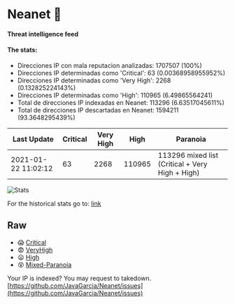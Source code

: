 # Neanet :hocho:
#### Threat intelligence feed
#### The stats:

- Direcciones IP con mala reputacion analizadas: 1707507 (100%)
- Direcciones IP determinadas como 'Critical':  63 (0.00368958955952%)
- Direcciones IP determinadas como 'Very High':  2268 (0.132825224143%)
- Direcciones IP determinadas como 'High':  110965 (6.49865564241)
- Total de direcciones IP indexadas en Neanet:  113296 (6.63517045611%)
- Total de direcciones IP descartadas en Neanet:  1594211 (93.3648295439%)

| Last Update | Critical | Very High | High | Paranoia |
| --- | --- | --- | --- | --- |
| 2021-01-22 11:02:12 | 63 | 2268 | 110965 | 113296 mixed list (Critical + Very High + High)|

![Stats](https://docs.google.com/spreadsheets/d/e/2PACX-1vSnaNMIXVabIpDJjufMlzH7poXnshF3mgd8Is1g9ytUEzVsP5my4Trn8f-xkoLLQ38xpL3HtmUexLo6/pubchart?oid=501124687&format=image)

For the historical stats go to: [link](/stats.csv)
## Raw
- :scream: [Critical](https://raw.githubusercontent.com/JavaGarcia/Neanet/master/blacklists/neanet_critical.txt)
- :fearful: [VeryHigh](https://raw.githubusercontent.com/JavaGarcia/Neanet/master/blacklists/neanet_veryHigh.txtt)
- :frowning: [High](https://raw.githubusercontent.com/JavaGarcia/Neanet/master/blacklists/neanet_high.txt)
- :dizzy_face: [Mixed-Paranoia](https://raw.githubusercontent.com/JavaGarcia/Neanet/master/blacklists/neanet_all.txt)


Your IP is indexed? You may request to takedown. [https://github.com/JavaGarcia/Neanet/issues](https://github.com/JavaGarcia/Neanet/issues)
































































































































































































































































































































































































































































































































































































































































































































































































































































































































































































































































































































































































































































































































































































































































































































































































































































































































































































































































































































































































































































































































































































































































































































































































































































































































































































































































































































































































































































































































































































































































































































































































































































































































































































































































































































































































































































































































































































































